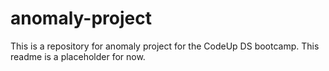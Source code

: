 # anomaly-project
This is a repository for anomaly project for the CodeUp DS bootcamp. This readme is a placeholder for now.